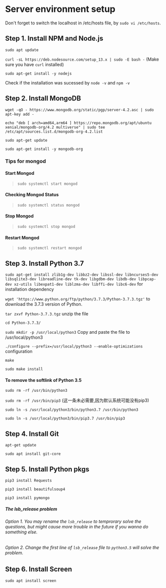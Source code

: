 # Server environment setup

Don't forget to switch the localhost in /etc/hosts file, by `sudo vi /etc/hosts`. 

## Step 1. Install NPM and Node.js

`sudo apt update`

`curl -sL https://deb.nodesource.com/setup_13.x | sudo -E bash -` (Make sure you have `curl` installed)

`sudo apt-get install -y nodejs`

Check if the installation was sucessed by `node -v` and `npm -v`

## Step 2. Install MongoDB

`wget -qO - https://www.mongodb.org/static/pgp/server-4.2.asc | sudo apt-key add -`

`echo "deb [ arch=amd64,arm64 ] https://repo.mongodb.org/apt/ubuntu xenial/mongodb-org/4.2 multiverse" | sudo tee /etc/apt/sources.list.d/mongodb-org-4.2.list`

`sudo apt-get update`

`sudo apt-get install -y mongodb-org`

### Tips for mongod

#### Start Mongod

> `sudo systemctl start mongod`

#### Checking Mongod Status

> `sudo systemctl status mongod`

#### Stop Mongod

> `sudo systemctl stop mongod`

#### Restart Mongod

> `sudo systemctl restart mongod`

## Step 3. Install Python 3.7

`sudo apt-get install zlib1g-dev libbz2-dev libssl-dev libncurses5-dev libsqlite3-dev libreadline-dev tk-dev libgdbm-dev libdb-dev libpcap-dev xz-utils libexpat1-dev liblzma-dev libffi-dev libc6-dev` for installation dependency

`wget 'https://www.python.org/ftp/python/3.7.3/Python-3.7.3.tgz'` to download the 3.7.3 version of Python.

`tar zxvf Python-3.7.3.tgz` unzip the file

`cd Python-3.7.3/`

`sudo mkdir -p /usr/local/python3` Copy and paste the file to /usr/local/python3

`./configure --prefix=/usr/local/python3 --enable-optimizations` configuration

`make`

`sudo make install`

#### To remove the softlink of Python 3.5

`sudo rm -rf /usr/bin/python3`

`sudo rm -rf /usr/bin/pip3` (这一条未必需要,因为默认系统可能没有pip3)

`sudo ln -s /usr/local/python3/bin/python3.7 /usr/bin/python3`

`sudo ln -s /usr/local/python3/bin/pip3.7 /usr/bin/pip3`

## Step 4. Install Git

`apt-get update`

`sudo apt install git-core`

## Step 5. Install Python pkgs

`pip3 install Requests`

`pip3 install beautifulsoup4`

`pip3 install pymongo`

##### The lsb_release problem

###### Option 1. You may rename the `lsb_release` to temprorary solve the questions, but might cause more trouble in the future if you wanna do something else.

###### Option 2. Change the first line of `lsb_release` file to `python3.5` will solve the problem.

## Step 6. Install Screen

`sudo apt install screen`

